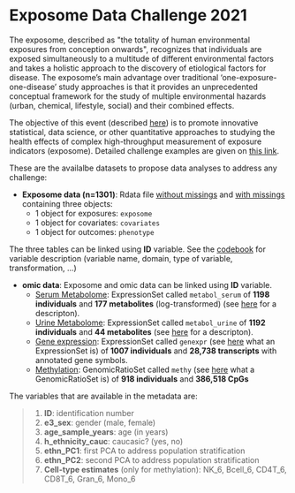 # Exposome Data Challenge 2021

The exposome, described as "the totality of human environmental exposures from conception onwards", recognizes that individuals are exposed simultaneously to a multitude of different environmental factors and takes a holistic approach to the discovery of etiological factors for disease. The exposome’s main advantage over traditional ‘one-exposure-one-disease’ study approaches is that it provides an unprecedented conceptual framework for the study of multiple environmental hazards (urban, chemical, lifestyle, social) and their combined effects.

The objective of this event (described [here](https://www.isglobal.org/-/exposome-data-analysis-challenge)) is to promote innovative statistical, data science, or other quantitative approaches to studying the health effects of complex high-throughput measurement of exposure indicators (exposome). Detailed challenge examples are given on [this link](https://docs.google.com/document/d/1ul3v-sIniLuTjFB1F1CrFQIX8mrEXVnvSzOF7BCOnpQ/edit). 

These are the availalbe datasets to propose data analyses to address any challenge:

- **Exposome data (n=1301)**:  Rdata file [without missings](https://github.com/isglobal-brge/brgedata/blob/master/data/ExposomeDataChallenge2021/exposome.RData) and [with missings](https://github.com/isglobal-brge/brgedata/blob/master/data/ExposomeDataChallenge2021/exposome_NA.RData) containing three objects:
     - 1 object for exposures: `exposome`
     - 1 object for covariates: `covariates`
     - 1 object for outcomes: `phenotype`

The three tables can be linked using **ID** variable. See the [codebook](https://github.com/isglobal-brge/brgedata/blob/master/data/ExposomeDataChallenge2021/codebook.xlsx) for variable description (variable name, domain, type of variable, transformation, ...)


- **omic data**: Exposome and omic data can be linked using **ID** variable. 
     - [Serum Metabolome](https://github.com/isglobal-brge/brgedata/blob/master/data/ExposomeDataChallenge2021/metabol_serum.Rdata): ExpressionSet called `metabol_serum` of **1198 individuals** and **177 metabolites** (log-transformed) (see [here](https://github.com/isglobal-brge/brgedata/blob/master/data/ExposomeDataChallenge2021/HELIX_serum_metabol_report_IC_v4_APS_2017_04_06.pdf) for a descripton).
     - [Urine Metabolome](https://github.com/isglobal-brge/brgedata/blob/master/data/ExposomeDataChallenge2021/metabol_urine.Rdata): ExpressionSet called `metabol_urine` of **1192 individuals** and **44 metabolites** (see [here](https://github.com/isglobal-brge/brgedata/blob/master/data/ExposomeDataChallenge2021/HELIX_urine_metabol_report_IC_v3_CHL_2017_01_26.pdf) for a descripton). 
     - [Gene expression](https://figshare.com/s/571c8cff7acf5167f343): ExpressionSet called `genexpr`  (see [here](https://isglobal-brge.github.io/Master_Bioinformatics/bioconductor.html#expressionset) what an ExpressionSet is) of **1007 individuals** and **28,738 transcripts** with annotated gene symbols. 
     - [Methylation](https://figshare.com/s/46e6a1d66ff135bb15c8): GenomicRatioSet called `methy` (see [here](https://www.rdocumentation.org/packages/minfi/versions/1.18.4/topics/GenomicRatioSet-class) what a GenomicRatioSet is) of **918 individuals** and **386,518 CpGs**

The variables that are available in the metadata are:

> 1. **ID**: identification number
> 2. **e3_sex**: gender (male, female)
> 3. **age_sample_years**: age (in years)
> 4. **h_ethnicity_cauc**: caucasic? (yes, no)
> 5. **ethn_PC1**: first PCA to address population stratification
> 6. **ethn_PC2**: second PCA to address population stratification
> 7. **Cell-type estimates** (only for methylation): NK_6, Bcell_6, CD4T_6, CD8T_6, Gran_6, Mono_6
 



